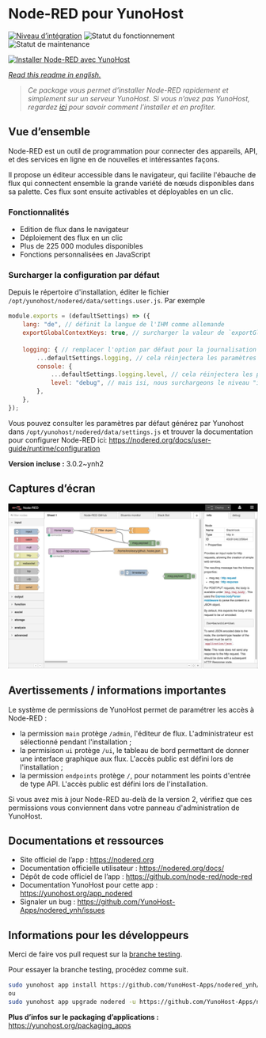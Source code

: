 <!--
N.B.: This README was automatically generated by https://github.com/YunoHost/apps/tree/master/tools/README-generator
It shall NOT be edited by hand.
-->

# Node-RED pour YunoHost

[![Niveau d’intégration](https://dash.yunohost.org/integration/nodered.svg)](https://dash.yunohost.org/appci/app/nodered) ![Statut du fonctionnement](https://ci-apps.yunohost.org/ci/badges/nodered.status.svg) ![Statut de maintenance](https://ci-apps.yunohost.org/ci/badges/nodered.maintain.svg)

[![Installer Node-RED avec YunoHost](https://install-app.yunohost.org/install-with-yunohost.svg)](https://install-app.yunohost.org/?app=nodered)

*[Read this readme in english.](./README.md)*

> *Ce package vous permet d’installer Node-RED rapidement et simplement sur un serveur YunoHost.
Si vous n’avez pas YunoHost, regardez [ici](https://yunohost.org/#/install) pour savoir comment l’installer et en profiter.*

## Vue d’ensemble

Node-RED est un outil de programmation pour connecter des appareils, API, et des services en ligne en de nouvelles et intéressantes façons.

Il propose un éditeur accessible dans le navigateur, qui facilite l'ébauche de flux qui connectent ensemble la grande variété de nœuds disponibles dans sa palette. Ces flux sont ensuite activables et déployables en un clic.

### Fonctionnalités

- Edition de flux dans le navigateur
- Déploiement des flux en un clic
- Plus de 225 000 modules disponibles
- Fonctions personnalisées en JavaScript


### Surcharger la configuration par défaut

Depuis le répertoire d'installation, éditer le fichier `/opt/yunohost/nodered/data/settings.user.js`. Par exemple

```js
module.exports = (defaultSettings) => ({
    lang: "de", // définit la langue de l'IHM comme allemande
    exportGlobalContextKeys: true, // surcharger la valeur de `exportGlobalContextKeys`

    logging: { // remplacer l'option par défaut pour la journalisation (logging)
        ...defaultSettings.logging, // cela réinjectera les paramètres par défaut dans `logging`
        console: {
            ...defaultSettings.logging.level, // cela réinjectera les paramètres par défaut dans `logging.console`
            level: "debug", // mais isi, nous surchargeons le niveau "info" par "debug"
        },
    },
});
```

Vous pouvez consulter les paramètres par défaut générez par Yunohost dans `/opt/yunohost/nodered/data/settings.js` et trouver la documentation pour configurer Node-RED ici: https://nodered.org/docs/user-guide/runtime/configuration


**Version incluse :** 3.0.2~ynh2

## Captures d’écran

![Capture d’écran de Node-RED](./doc/screenshots/screenshot.jpg)

## Avertissements / informations importantes

Le système de permissions de YunoHost permet de paramétrer les accès à Node-RED :
* la permission `main` protège `/admin`, l'éditeur de flux. L'administrateur est sélectionné pendant l'installation ;
* la permisison `ui` protège `/ui`, le tableau de bord permettant de donner une interface graphique aux flux. L'accès public est défini lors de l'installation ;
* la permission `endpoints` protège `/`, pour notamment les points d'entrée de type API. L'accès public est défini lors de l'installation.

Si vous avez mis à jour Node-RED au-delà de la version 2, vérifiez que ces permissions vous conviennent dans votre panneau d'administration de YunoHost.

## Documentations et ressources

* Site officiel de l’app : <https://nodered.org>
* Documentation officielle utilisateur : <https://nodered.org/docs/>
* Dépôt de code officiel de l’app : <https://github.com/node-red/node-red>
* Documentation YunoHost pour cette app : <https://yunohost.org/app_nodered>
* Signaler un bug : <https://github.com/YunoHost-Apps/nodered_ynh/issues>

## Informations pour les développeurs

Merci de faire vos pull request sur la [branche testing](https://github.com/YunoHost-Apps/nodered_ynh/tree/testing).

Pour essayer la branche testing, procédez comme suit.

``` bash
sudo yunohost app install https://github.com/YunoHost-Apps/nodered_ynh/tree/testing --debug
ou
sudo yunohost app upgrade nodered -u https://github.com/YunoHost-Apps/nodered_ynh/tree/testing --debug
```

**Plus d’infos sur le packaging d’applications :** <https://yunohost.org/packaging_apps>